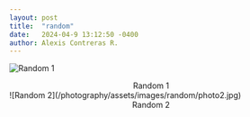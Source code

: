 ```yaml
---
layout: post
title:  "random"
date:   2024-04-9 13:12:50 -0400
author: Alexis Contreras R.
---
```


![Random 1](/photography/assets/images/random/photo1.jpg)
<center>Random 1</center>
![Random 2](/photography/assets/images/random/photo2.jpg)
<center>Random 2</center>